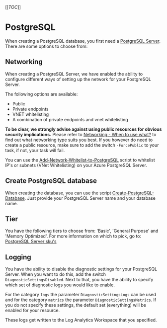 [[_TOC_]]

# PostgreSQL

When creating a PostgreSQL database, you first need a [PostgreSQL Server](/Azure/AzDocs-v1/Scripts/PostgreSQL/Create-PostgreSQL-Server). There are some options to choose from:

## Networking

When creating a PostgreSQL Server, we have enabled the ability to configure different ways of setting up the network for your PostgreSQL Server.

The following options are available:

- Public
- Private endpoints
- VNET whitelisting
- A combination of private endpoints and vnet whitelisting

**To be clear, we strongly advise against using public resources for obvious security implications.** Please refer to [Networking - When to use what?](/Azure/General-Documentation/Networking#when-to-use-what?) to find out what networking type suits you best. If you however do need to create a public resource, make sure to add the switch `-ForcePublic` to your task, if not, your task will fail.

You can use the [Add-Network-Whitelist-to-PostgreSQL](/Azure/AzDocs-v1/Scripts/PostgreSQL/Add-Network-Whitelist-to-PostgreSQL) script to whitelist IP's or subnets (VNet Whitelisting) on your Azure PostgreSQL Server.

## Create PostgreSQL database

When creating the database, you can use the script [Create-PostgreSQL-Database](/Azure/AzDocs-v1/Scripts/PostgreSQL/Create-PostgreSQL-Database). Just provide your PostgreSQL Server name and your database name.

## Tier

You have the following tiers to choose from: 'Basic', 'General Purpose' and 'Memory Optimized'. For more information on which to pick, go to: [PostgreSQL Server sku's](https://docs.microsoft.com/en-us/azure/postgresql/concepts-pricing-tiers)

## Logging

You have the ability to disable the diagnostic settings for your PostgreSQL Server. When you want to do this, add the switch `DiagnosticSettingsDisabled`. Next to that, you have the ability to specify which set of diagnostic logs you would like to enable.

For the category `logs` the parameter `DiagnosticSettingsLogs` can be used and for the category `metrics` the parameter `DiagnosticSettingsMetrics`. If you do not specify these settings, the default set (everything) will be enabled for your resource.

These logs get written to the Log Analytics Workspace that you specified.
